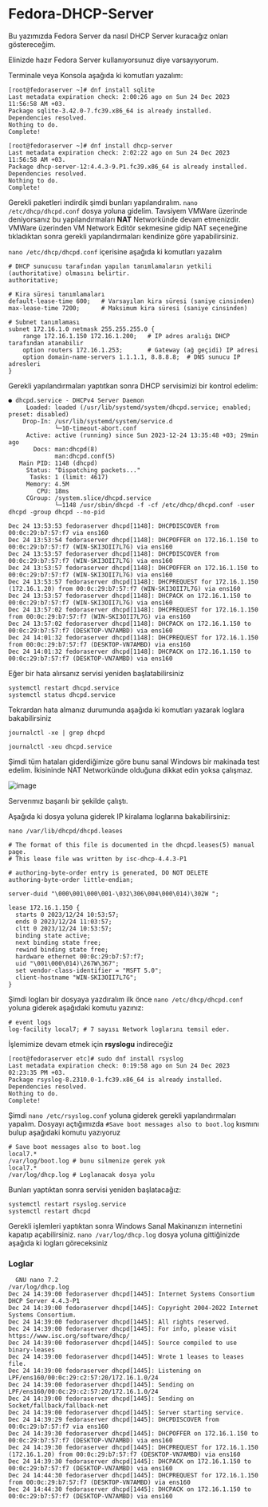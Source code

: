 # Fedora-DHCP-Server

Bu yazımızda Fedora Server da nasıl DHCP Server kuracağız onları göstereceğim.

Elinizde hazır Fedora Server kullanıyorsunuz diye varsayıyorum.

Terminale veya Konsola aşağıda ki komutları yazalım:

```
[root@fedoraserver ~]# dnf install sqlite
Last metadata expiration check: 2:00:26 ago on Sun 24 Dec 2023 11:56:58 AM +03.
Package sqlite-3.42.0-7.fc39.x86_64 is already installed.
Dependencies resolved.
Nothing to do.
Complete!
```

```
[root@fedoraserver ~]# dnf install dhcp-server
Last metadata expiration check: 2:02:22 ago on Sun 24 Dec 2023 11:56:58 AM +03.
Package dhcp-server-12:4.4.3-9.P1.fc39.x86_64 is already installed.
Dependencies resolved.
Nothing to do.
Complete!
```


Gerekli paketleri indirdik şimdi bunları yapılandıralım. `nano /etc/dhcp/dhcpd.conf` dosya yoluna gidelim. Tavsiyem VMWare üzerinde deniyorsanız bu yapılandırmaları **NAT** Networkünde devam etmenizdir. VMWare üzerinden VM Network Editör sekmesine gidip NAT seçeneğine tıkladıktan sonra gerekli yapılandırmaları kendinize göre yapabilirsiniz.

`nano /etc/dhcp/dhcpd.conf` içerisine aşağıda ki komutları yazalım

```
# DHCP sunucusu tarafından yapılan tanımlamaların yetkili (authoritative) olmasını belirtir.
authoritative;

# Kira süresi tanımlamaları
default-lease-time 600;   # Varsayılan kira süresi (saniye cinsinden)
max-lease-time 7200;      # Maksimum kira süresi (saniye cinsinden)

# Subnet tanımlaması
subnet 172.16.1.0 netmask 255.255.255.0 {
    range 172.16.1.150 172.16.1.200;   # IP adres aralığı DHCP tarafından atanabilir
    option routers 172.16.1.253;       # Gateway (ağ geçidi) IP adresi
    option domain-name-servers 1.1.1.1, 8.8.8.8;  # DNS sunucu IP adresleri
}
```

Gerekli yapılandırmaları yaptıtkan sonra DHCP servisimizi bir kontrol edelim:

```
● dhcpd.service - DHCPv4 Server Daemon
     Loaded: loaded (/usr/lib/systemd/system/dhcpd.service; enabled; preset: disabled)
    Drop-In: /usr/lib/systemd/system/service.d
             └─10-timeout-abort.conf
     Active: active (running) since Sun 2023-12-24 13:35:48 +03; 29min ago
       Docs: man:dhcpd(8)
             man:dhcpd.conf(5)
   Main PID: 1148 (dhcpd)
     Status: "Dispatching packets..."
      Tasks: 1 (limit: 4617)
     Memory: 4.5M
        CPU: 18ms
     CGroup: /system.slice/dhcpd.service
             └─1148 /usr/sbin/dhcpd -f -cf /etc/dhcp/dhcpd.conf -user dhcpd -group dhcpd --no-pid

Dec 24 13:53:53 fedoraserver dhcpd[1148]: DHCPDISCOVER from 00:0c:29:b7:57:f7 via ens160
Dec 24 13:53:54 fedoraserver dhcpd[1148]: DHCPOFFER on 172.16.1.150 to 00:0c:29:b7:57:f7 (WIN-SKI3OII7L7G) via ens160
Dec 24 13:53:57 fedoraserver dhcpd[1148]: DHCPDISCOVER from 00:0c:29:b7:57:f7 (WIN-SKI3OII7L7G) via ens160
Dec 24 13:53:57 fedoraserver dhcpd[1148]: DHCPOFFER on 172.16.1.150 to 00:0c:29:b7:57:f7 (WIN-SKI3OII7L7G) via ens160
Dec 24 13:53:57 fedoraserver dhcpd[1148]: DHCPREQUEST for 172.16.1.150 (172.16.1.20) from 00:0c:29:b7:57:f7 (WIN-SKI3OII7L7G) via ens160
Dec 24 13:53:57 fedoraserver dhcpd[1148]: DHCPACK on 172.16.1.150 to 00:0c:29:b7:57:f7 (WIN-SKI3OII7L7G) via ens160
Dec 24 13:57:02 fedoraserver dhcpd[1148]: DHCPREQUEST for 172.16.1.150 from 00:0c:29:b7:57:f7 (WIN-SKI3OII7L7G) via ens160
Dec 24 13:57:02 fedoraserver dhcpd[1148]: DHCPACK on 172.16.1.150 to 00:0c:29:b7:57:f7 (DESKTOP-VN7AMBD) via ens160
Dec 24 14:01:32 fedoraserver dhcpd[1148]: DHCPREQUEST for 172.16.1.150 from 00:0c:29:b7:57:f7 (DESKTOP-VN7AMBD) via ens160
Dec 24 14:01:32 fedoraserver dhcpd[1148]: DHCPACK on 172.16.1.150 to 00:0c:29:b7:57:f7 (DESKTOP-VN7AMBD) via ens160
```


Eğer bir hata alırsanız servisi yeniden başlatabilirsiniz

```
systemctl restart dhcpd.service
systemctl status dhcpd.service
```

Tekrardan hata almanız durumunda aşağıda ki komutları yazarak loglara bakabilirsiniz

```
journalctl -xe | grep dhcpd
```
```
journalctl -xeu dhcpd.service
```

Şimdi tüm hataları giderdiğimize göre bunu sanal Windows bir makinada test edelim. İkisininde NAT Networkünde olduğuna dikkat edin yoksa çalışmaz.

![image](https://github.com/ugurcomptech/Fedora-DHCP-Server/assets/133202238/1af24e7c-2236-41a0-a134-181512edbf34)

Serverımız başarılı bir şekilde çalıştı.

Aşağıda ki dosya yoluna giderek  IP kiralama loglarına bakabilirsiniz:

```
nano /var/lib/dhcpd/dhcpd.leases
```
```
# The format of this file is documented in the dhcpd.leases(5) manual page.
# This lease file was written by isc-dhcp-4.4.3-P1

# authoring-byte-order entry is generated, DO NOT DELETE
authoring-byte-order little-endian;

server-duid "\000\001\000\001-\032\306\004\000\014)\302W ";

lease 172.16.1.150 {
  starts 0 2023/12/24 10:53:57;
  ends 0 2023/12/24 11:03:57;
  cltt 0 2023/12/24 10:53:57;
  binding state active;
  next binding state free;
  rewind binding state free;
  hardware ethernet 00:0c:29:b7:57:f7;
  uid "\001\000\014)\267W\367";
  set vendor-class-identifier = "MSFT 5.0";
  client-hostname "WIN-SKI3OII7L7G";
}
```

Şimdi logları bir dosyaya yazdıralım ilk önce `nano /etc/dhcp/dhcpd.conf` yoluna giderek aşağıdaki komutu yazınız:

```
# event logs
log-facility local7; # 7 sayısı Network loglarını temsil eder.
```

İşlemimize devam etmek için **rsyslogu** indireceğiz

```
[root@fedoraserver etc]# sudo dnf install rsyslog
Last metadata expiration check: 0:19:58 ago on Sun 24 Dec 2023 02:23:35 PM +03.
Package rsyslog-8.2310.0-1.fc39.x86_64 is already installed.
Dependencies resolved.
Nothing to do.
Complete!
```

Şimdi `nano /etc/rsyslog.conf` yoluna giderek gerekli yapılandırmaları yapalım. Dosyayı açtığımızda `#Save boot messages also to boot.log` kısmını bulup aşağıdaki komutu yazıyoruz

```
# Save boot messages also to boot.log
local7.*                                                /var/log/boot.log # bunu silmenize gerek yok
local7.*                                                /var/log/dhcp.log # Loglanacak dosya yolu
```

Bunları yaptıktan sonra servisi yeniden başlatacağız:

```
systemctl restart rsyslog.service
systemctl restart dhcpd
```

Gerekli işlemleri yaptıktan sonra Windows Sanal Makinanızın internetini kapatıp açabilirsiniz. `nano /var/log/dhcp.log` dosya yoluna gittiğinizde aşağıda ki logları göreceksiniz

### Loglar
```
  GNU nano 7.2                                                                                                  /var/log/dhcp.log                                                                                                            Dec 24 14:39:00 fedoraserver dhcpd[1445]: Internet Systems Consortium DHCP Server 4.4.3-P1
Dec 24 14:39:00 fedoraserver dhcpd[1445]: Copyright 2004-2022 Internet Systems Consortium.
Dec 24 14:39:00 fedoraserver dhcpd[1445]: All rights reserved.
Dec 24 14:39:00 fedoraserver dhcpd[1445]: For info, please visit https://www.isc.org/software/dhcp/
Dec 24 14:39:00 fedoraserver dhcpd[1445]: Source compiled to use binary-leases
Dec 24 14:39:00 fedoraserver dhcpd[1445]: Wrote 1 leases to leases file.
Dec 24 14:39:00 fedoraserver dhcpd[1445]: Listening on LPF/ens160/00:0c:29:c2:57:20/172.16.1.0/24
Dec 24 14:39:00 fedoraserver dhcpd[1445]: Sending on   LPF/ens160/00:0c:29:c2:57:20/172.16.1.0/24
Dec 24 14:39:00 fedoraserver dhcpd[1445]: Sending on   Socket/fallback/fallback-net
Dec 24 14:39:00 fedoraserver dhcpd[1445]: Server starting service.
Dec 24 14:39:29 fedoraserver dhcpd[1445]: DHCPDISCOVER from 00:0c:29:b7:57:f7 via ens160
Dec 24 14:39:30 fedoraserver dhcpd[1445]: DHCPOFFER on 172.16.1.150 to 00:0c:29:b7:57:f7 (DESKTOP-VN7AMBD) via ens160
Dec 24 14:39:30 fedoraserver dhcpd[1445]: DHCPREQUEST for 172.16.1.150 (172.16.1.20) from 00:0c:29:b7:57:f7 (DESKTOP-VN7AMBD) via ens160
Dec 24 14:39:30 fedoraserver dhcpd[1445]: DHCPACK on 172.16.1.150 to 00:0c:29:b7:57:f7 (DESKTOP-VN7AMBD) via ens160
Dec 24 14:44:30 fedoraserver dhcpd[1445]: DHCPREQUEST for 172.16.1.150 from 00:0c:29:b7:57:f7 (DESKTOP-VN7AMBD) via ens160
Dec 24 14:44:30 fedoraserver dhcpd[1445]: DHCPACK on 172.16.1.150 to 00:0c:29:b7:57:f7 (DESKTOP-VN7AMBD) via ens160
```









